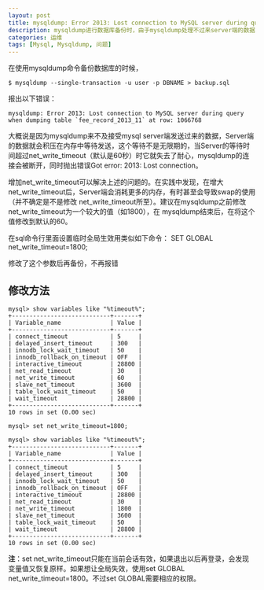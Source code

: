 ```yaml
---
layout: post
title: mysqldump: Error 2013: Lost connection to MySQL server during query when dumping table `fee_record_2013_11` at row: 1066768
description: mysqldump进行数据库备份时，由于mysqldump处理不过来server端的数据，server断开连接报错
categories: 运维
tags: [Mysql, Mysqldump, 问题]
---
```


在使用mysqldump命令备份数据库的时候，
	
	$ mysqldump --single-transaction -u user -p DBNAME > backup.sql

报出以下错误：
	
	mysqldump: Error 2013: Lost connection to MySQL server during query when dumping table `fee_record_2013_11` at row: 1066768

大概说是因为mysqldump来不及接受mysql server端发送过来的数据，Server端的数据就会积压在内存中等待发送，这个等待不是无限期的，当Server的等待时间超过net_write_timeout（默认是60秒）时它就失去了耐心，mysqldump的连接会被断开，同时抛出错误Got error: 2013: Lost connection。
 
增加net_write_timeout可以解决上述的问题的。在实践中发现，在增大 net_write_timeout后，Server端会消耗更多的内存，有时甚至会导致swap的使用（并不确定是不是修改 net_write_timeout所至）。建议在mysqldump之前修改net_write_timeout为一个较大的值（如1800），在 mysqldump结束后，在将这个值修改到默认的60。
 
在sql命令行里面设置临时全局生效用类似如下命令：
SET GLOBAL net_write_timeout=1800;
 
修改了这个参数后再备份，不再报错

## 修改方法 ##

	mysql> show variables like "%timeout%";
	+----------------------------+-------+
	| Variable_name              | Value |
	+----------------------------+-------+
	| connect_timeout            | 5     |
	| delayed_insert_timeout     | 300   |
	| innodb_lock_wait_timeout   | 50    |
	| innodb_rollback_on_timeout | OFF   |
	| interactive_timeout        | 28800 |
	| net_read_timeout           | 30    |
	| net_write_timeout          | 60    |
	| slave_net_timeout          | 3600  |
	| table_lock_wait_timeout    | 50    |
	| wait_timeout               | 28800 |
	+----------------------------+-------+
	10 rows in set (0.00 sec)
	 
	mysql> set net_write_timeout=1800;
	 
	mysql> show variables like "%timeout%";
	+----------------------------+-------+
	| Variable_name              | Value |
	+----------------------------+-------+
	| connect_timeout            | 5     |
	| delayed_insert_timeout     | 300   |
	| innodb_lock_wait_timeout   | 50    |
	| innodb_rollback_on_timeout | OFF   |
	| interactive_timeout        | 28800 |
	| net_read_timeout           | 30    |
	| net_write_timeout          | 1800  |
	| slave_net_timeout          | 3600  |
	| table_lock_wait_timeout    | 50    |
	| wait_timeout               | 28800 |
	+----------------------------+-------+
	10 rows in set (0.00 sec)

**注**：set net_write_timeout只能在当前会话有效，如果退出以后再登录，会发现变量值又恢复原样。如果想让全局失效，使用set GLOBAL net_write_timeout=1800。不过set GLOBAL需要相应的权限。
